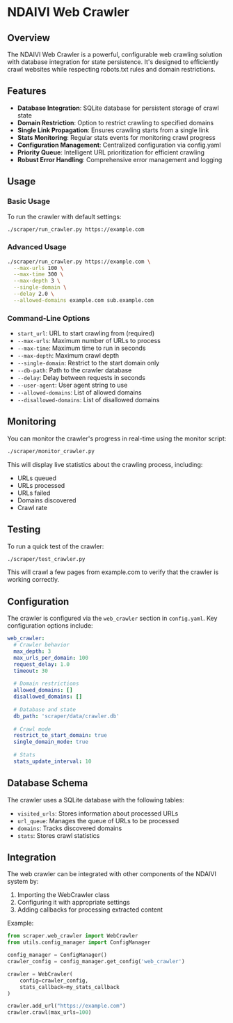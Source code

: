# NDAIVI Web Crawler

## Overview

The NDAIVI Web Crawler is a powerful, configurable web crawling solution with database integration for state persistence. It's designed to efficiently crawl websites while respecting robots.txt rules and domain restrictions.

## Features

- **Database Integration**: SQLite database for persistent storage of crawl state
- **Domain Restriction**: Option to restrict crawling to specified domains
- **Single Link Propagation**: Ensures crawling starts from a single link
- **Stats Monitoring**: Regular stats events for monitoring crawl progress
- **Configuration Management**: Centralized configuration via config.yaml
- **Priority Queue**: Intelligent URL prioritization for efficient crawling
- **Robust Error Handling**: Comprehensive error management and logging

## Usage

### Basic Usage

To run the crawler with default settings:

```bash
./scraper/run_crawler.py https://example.com
```

### Advanced Usage

```bash
./scraper/run_crawler.py https://example.com \
  --max-urls 100 \
  --max-time 300 \
  --max-depth 3 \
  --single-domain \
  --delay 2.0 \
  --allowed-domains example.com sub.example.com
```

### Command-Line Options

- `start_url`: URL to start crawling from (required)
- `--max-urls`: Maximum number of URLs to process
- `--max-time`: Maximum time to run in seconds
- `--max-depth`: Maximum crawl depth
- `--single-domain`: Restrict to the start domain only
- `--db-path`: Path to the crawler database
- `--delay`: Delay between requests in seconds
- `--user-agent`: User agent string to use
- `--allowed-domains`: List of allowed domains
- `--disallowed-domains`: List of disallowed domains

## Monitoring

You can monitor the crawler's progress in real-time using the monitor script:

```bash
./scraper/monitor_crawler.py
```

This will display live statistics about the crawling process, including:
- URLs queued
- URLs processed
- URLs failed
- Domains discovered
- Crawl rate

## Testing

To run a quick test of the crawler:

```bash
./scraper/test_crawler.py
```

This will crawl a few pages from example.com to verify that the crawler is working correctly.

## Configuration

The crawler is configured via the `web_crawler` section in `config.yaml`. Key configuration options include:

```yaml
web_crawler:
  # Crawler behavior
  max_depth: 3
  max_urls_per_domain: 100
  request_delay: 1.0
  timeout: 30
  
  # Domain restrictions
  allowed_domains: []
  disallowed_domains: []
  
  # Database and state
  db_path: 'scraper/data/crawler.db'
  
  # Crawl mode
  restrict_to_start_domain: true
  single_domain_mode: true
  
  # Stats
  stats_update_interval: 10
```

## Database Schema

The crawler uses a SQLite database with the following tables:

- `visited_urls`: Stores information about processed URLs
- `url_queue`: Manages the queue of URLs to be processed
- `domains`: Tracks discovered domains
- `stats`: Stores crawl statistics

## Integration

The web crawler can be integrated with other components of the NDAIVI system by:

1. Importing the WebCrawler class
2. Configuring it with appropriate settings
3. Adding callbacks for processing extracted content

Example:

```python
from scraper.web_crawler import WebCrawler
from utils.config_manager import ConfigManager

config_manager = ConfigManager()
crawler_config = config_manager.get_config('web_crawler')

crawler = WebCrawler(
    config=crawler_config,
    stats_callback=my_stats_callback
)

crawler.add_url("https://example.com")
crawler.crawl(max_urls=100)
```
